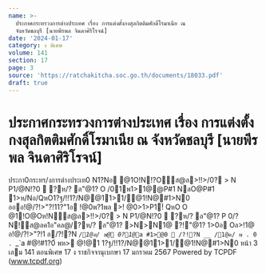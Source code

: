 ```yaml
---
name: >-
  ประกาศกระทรวงการต่างประเทศ เรื่อง การแต่งตั้งกงสุลกิตติมศักดิ์โรมาเนีย ณ
  จังหวัดชลบุรี [นายพีรพล จินดาศิริโรจน์]
date: '2024-01-17'
category: ง พิเศษ
volume: 141
section: 17
page: 3
source: 'https://ratchakitcha.soc.go.th/documents/18033.pdf'
draft: true
---
```


# ประกาศกระทรวงการต่างประเทศ เรื่อง การแต่งตั้งกงสุลกิตติมศักดิ์โรมาเนีย ณ จังหวัดชลบุรี [นายพีรพล จินดาศิริโรจน์]

ประกา0กระทร/งการต่างประเท0 N1?Nอ @1O!N!?Oส@ล>!!>/0? > N P1/@N!?0  ?ห/? ล"@1? O /01พ1>1@@P#1 NลO@P#1 1>ห/Nอ/QหO1?ฐ/!!1?/N@@11>1/@1!N@#1>N0 อออ!@/?!>"?!11?"1อ !@0พ?1พล >! @0>1>P1!์ QหO O @1!O@Oห!Nส@ล>!!>/0? > N P1/@N!?0  ?ห/? ล"@1? P 0/?N!ส@ลค1อ"คล@/?ห/? ล"@1? >N>N1@ ?!"@1? 1>0อ Oล>!1@ อ!@/?!>"?!1 ล/?!?N _` /1@ค/ พ@ 0?1@ `_`a #1>@0  /?!?N __ /1@ค/ พ . 0 . `_`a #@!#1?0์ พห> @!@1 1?ฐ/!!1?/N@@11>1/@1!N@#1>N0 หน้า 3 เลม 141 ตอนพิเศษ 17 ง ราชกิจจานุเบกษา 17 มกราคม 2567 Powered by TCPDF (www.tcpdf.org)
